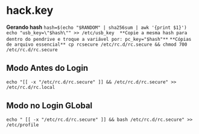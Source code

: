 # hack.key

**Gerando hash**
`
hash=$(echo "$RANDOM" | sha256sum | awk '{print $1}')
echo "usb_key=\"$hash\"" >> /etc/usb_key 
**Copie a mesma hash para dentro do pendrive e troque a variável por: pc_key="$hash"**
`
`
**Cópias de arquivo essencial**
cp rcsecure /etc/rc.d/rc.secure && chmod 700 /etc/rc.d/rc.secure
`

## Modo Antes do Login
`
echo "[[ -x "/etc/rc.d/rc.secure" ]] && /etc/rc.d/rc.secure" >> /etc/rc.d/rc.local
`
## Modo no Login GLobal
`
echo " [[ -x "/etc/rc.d/rc.secure" ]] && bash /etc/rc.d/rc.secure" >> /etc/profile
`
